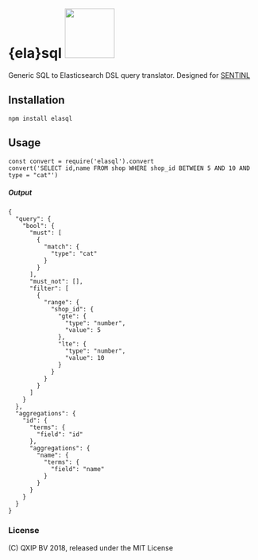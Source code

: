 # {ela}sql <img src="https://user-images.githubusercontent.com/1423657/38137158-590eefbc-3423-11e8-96dd-487022b5618c.gif" width=100 />

Generic SQL to Elasticsearch DSL query translator. Designed for [SENTINL](https://github.com/sirensolutions/sentinl)

## Installation
```
npm install elasql
```

## Usage
```
const convert = require('elasql').convert
convert('SELECT id,name FROM shop WHERE shop_id BETWEEN 5 AND 10 AND type = "cat"')
```
##### Output
```
{
  "query": {
    "bool": {
      "must": [
        {
          "match": {
            "type": "cat"
          }
        }
      ],
      "must_not": [],
      "filter": [
        {
          "range": {
            "shop_id": {
              "gte": {
                "type": "number",
                "value": 5
              },
              "lte": {
                "type": "number",
                "value": 10
              }
            }
          }
        }
      ]
    }
  },
  "aggregations": {
    "id": {
      "terms": {
        "field": "id"
      },
      "aggregations": {
        "name": {
          "terms": {
            "field": "name"
          }
        }
      }
    }
  }
}

```

### License
(C) QXIP BV 2018, released under the MIT License
